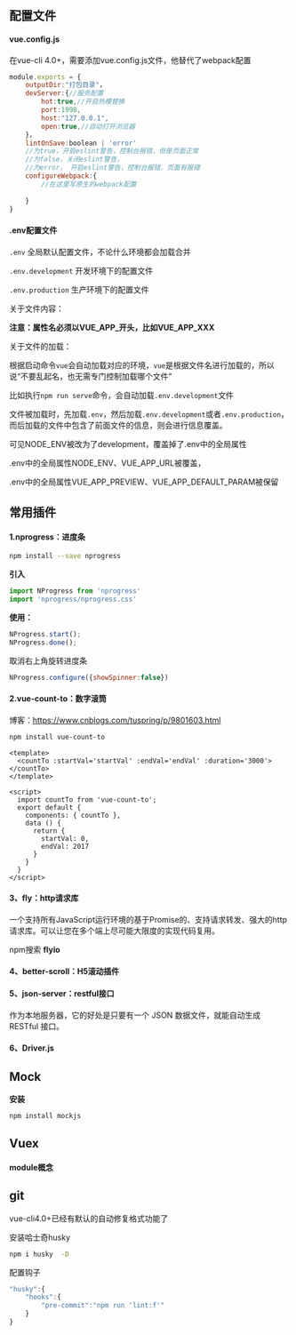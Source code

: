 ## 配置文件

#### vue.config.js

在vue-cli 4.0+，需要添加vue.config.js文件，他替代了webpack配置

```js
module.exports = {
    outputDir:"打包目录"，
    devServer:{//服务配置
    	hot:true,//开启热模替换
    	port:1998,
    	host:"127.0.0.1",
    	open:true,//自动打开浏览器
	}，
    lintOnSave:boolean | 'error'
	//为true，开启eslint警告，控制台报错，但是页面正常
	//为false，关闭eslint警告，
	//为error， 开启eslint警告，控制台报错，页面有报错
	configureWebpack:{
        //在这里写原生的webpack配置
        
    }
}
```

#### .env配置文件

`.env` 全局默认配置文件，不论什么环境都会加载合并

`.env.development` 开发环境下的配置文件

`.env.production` 生产环境下的配置文件

关于文件内容：

**注意：属性名必须以VUE_APP_开头，比如VUE_APP_XXX**

关于文件的加载：

根据启动命令`vue`会自动加载对应的环境，`vue`是根据文件名进行加载的，所以说“不要乱起名，也无需专门控制加载哪个文件”

比如执行`npm run serve`命令，会自动加载`.env.development`文件

文件被加载时，先加载`.env`，然后加载`.env.development`或者`.env.production`，而后加载的文件中包含了前面文件的信息，则会进行信息覆盖。

可见NODE_ENV被改为了development，覆盖掉了.env中的全局属性

.env中的全局属性NODE_ENV、VUE_APP_URL被覆盖，

.env中的全局属性VUE_APP_PREVIEW、VUE_APP_DEFAULT_PARAM被保留



## 常用插件

#### 1.nprogress：进度条

```bash
npm install --save nprogress
```

**引入**

```js
import NProgress from 'nprogress'
import 'nprogress/nprogress.css'
```

**使用：**

```js
NProgress.start();
NProgress.done();
```

取消右上角旋转进度条

```js
NProgress.configure({showSpinner:false})
```



#### 2.vue-count-to：数字滚筒

博客：https://www.cnblogs.com/tuspring/p/9801603.html

```bash
npm install vue-count-to
```

```vue
<template>
  <countTo :startVal='startVal' :endVal='endVal' :duration='3000'></countTo>
</template>

<script>
  import countTo from 'vue-count-to';
  export default {
    components: { countTo },
    data () {
      return {
        startVal: 0,
        endVal: 2017
      }
    }
  }
</script>
```



#### 3、fly：http请求库

一个支持所有JavaScript运行环境的基于Promise的、支持请求转发、强大的http请求库。可以让您在多个端上尽可能大限度的实现代码复用。

npm搜索 **flyio**

#### 4、better-scroll：H5滚动插件



#### 5、json-server：restful接口

作为本地服务器，它的好处是只要有一个 JSON 数据文件，就能自动生成 RESTful 接口。

#### 6、Driver.js



## Mock

**安装**

```bash
npm install mockjs
```

## Vuex

#### module概念

##  git

vue-cli4.0+已经有默认的自动修复格式功能了

安装哈士奇husky

```bash
npm i husky  -D
```

配置钩子

```js
"husky":{
    "hooks":{
        "pre-commit":"npm run 'lint:f'"
    }
}
```
